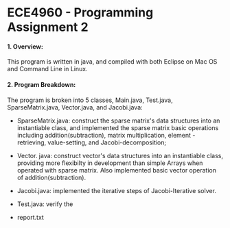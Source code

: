 # ECE4960 - Programming Assignment 2

#### 1. Overview:

This program is written in java, and compiled with both Eclipse on Mac OS and Command Line in Linux.

#### 2. Program Breakdown:

The program is broken into 5 classes, Main.java, Test.java, SparseMatrix.java, Vector.java, and Jacobi.java:

 - SparseMatrix.java: construct the sparse matrix's data structures into an instantiable class, and implemented the sparse matrix basic operations including addition(subtraction), matrix multiplication, element - retrieving, value-setting, and Jacobi-decomposition;
 
 - Vector. java: construct vector's data structures into an instantiable class, providing more flexibilty in development than simple Arrays when operated with sparse matrix. Also implemented basic vector operation of addition(subtraction).
 
 - Jacobi.java: implemented the iterative steps of Jacobi-Iterative solver.
 
 - Test.java: verify the 

 - report.txt
